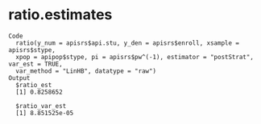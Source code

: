 # ratio.estimates

    Code
      ratio(y_num = apisrs$api.stu, y_den = apisrs$enroll, xsample = apisrs$stype,
      xpop = apipop$stype, pi = apisrs$pw^(-1), estimator = "postStrat", var_est = TRUE,
      var_method = "LinHB", datatype = "raw")
    Output
      $ratio_est
      [1] 0.8258652
      
      $ratio_var_est
      [1] 8.851525e-05
      

